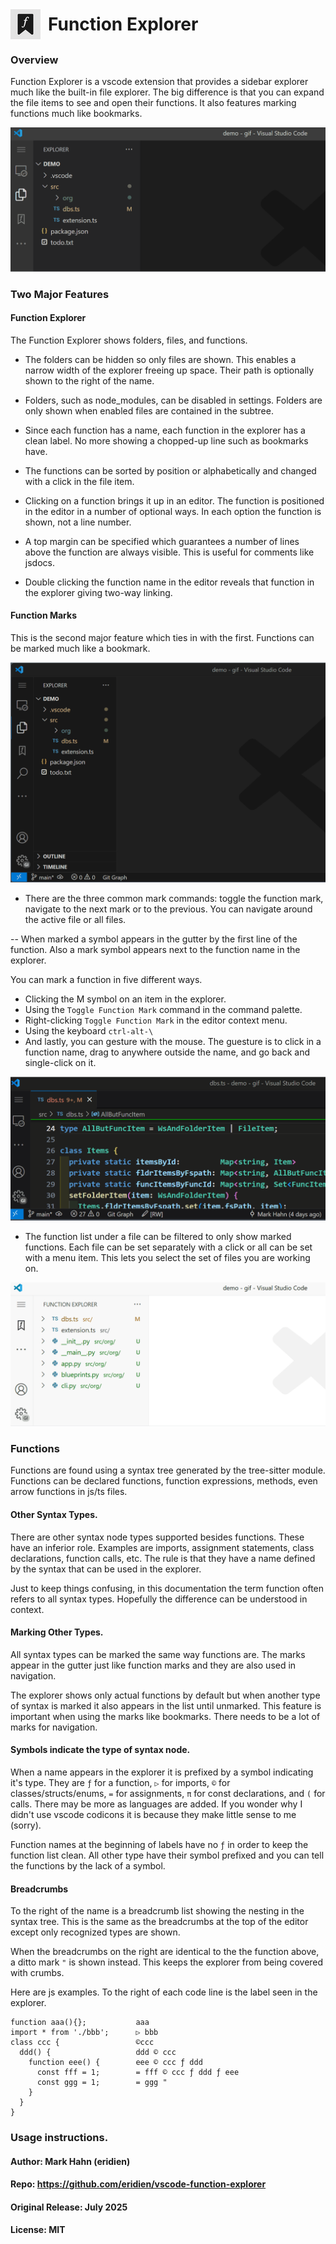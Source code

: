 <div style="display: flex; align-items: center;">
  <img src="images/icon-48x48.png" alt="Extension Icon" width="48"/>
  <span style="font-size:2em; margin-left: 12px;"><b>Function Explorer</b></span>
</div>

### Overview

Function Explorer is a vscode extension that provides a sidebar explorer much like the built-in file explorer. The big difference is that you can expand the file items to see and open their functions. It also features marking functions much like bookmarks.

![Intro Gif](images/intro.gif)

### Two Major Features

#### Function Explorer

The Function Explorer shows folders, files, and functions. 

- The folders can be hidden so only files are shown. This enables a narrow width of the explorer freeing up space. Their path is optionally shown to the right of the name.

- Folders, such as node_modules, can be disabled in settings. Folders are only shown when enabled files are contained in the subtree.

- Since each function has a name, each function in the explorer has a clean label.  No more showing a chopped-up line such as bookmarks have.

- The functions can be sorted by position or alphabetically and changed with a click in the file item.

- Clicking on a function brings it up in an  editor. The function is positioned in the editor in a number of optional ways. In each option the function is shown, not a line number.

- A top margin can be specified which guarantees a number of lines above the function are always visible. This is useful for comments like jsdocs.

- Double clicking the function name in the editor reveals that function in the explorer giving two-way linking.

#### Function Marks

This is the second major feature which ties in with the first.  Functions can be marked much like a bookmark. 

![Marking Gif](images/marking.gif)

- There are the three common mark commands: toggle the function mark, navigate to the next mark or to the previous. You can navigate around the active file or all files.

-- When marked a symbol appears in the gutter by the first line of the function. Also a mark symbol appears next to the function name in the explorer. 

 You can mark a function in five different ways.
  - Clicking the M symbol on an item in the explorer.
  - Using the `Toggle Function Mark` command in the command palette.
  - Right-clicking `Toggle Function Mark` in the editor context menu.
  - Using the keyboard `ctrl-alt-\`
  - And lastly, you can gesture with the mouse. The guesture is to click in a function name, drag to anywhere outside the name, and go back and single-click on it.

![Guesture Gif](images/guesture.gif)

- The function list under a file can be filtered to only show marked functions. Each file can be set separately with a click or all can be set with a menu item. This lets you select the set of files you are working on.

![Show All Gif](images/show-all.gif)

### Functions

Functions are found using a syntax tree generated by the tree-sitter module. Functions can be declared functions, function expressions, methods, even arrow functions in js/ts files.

#### Other Syntax Types.

There are other syntax node types supported besides functions. These have an inferior role. Examples are imports, assignment statements, class declarations, function calls, etc.  The rule is that they have a name defined by the syntax that can be used in the explorer.

Just to keep things confusing, in this documentation the term function often refers to all syntax types. Hopefully the difference can be understood in context.

#### Marking Other Types.

 All syntax types can be marked the same way functions are. The marks appear in the gutter just like function marks and they are also used in navigation. 
 
 The explorer shows only actual functions by default but when another type of syntax is marked it also appears in the list until unmarked. This feature is important when using the marks like bookmarks. There needs to be a lot of marks for navigation.

 #### Symbols indicate the type of syntax node.

 When a name appears in the explorer it is prefixed by a symbol indicating it's type. They are `ƒ` for a function, `▷` for imports, `©` for classes/structs/enums, `=` for assignments, `π` for const declarations, and `(` for calls. There may be more as languages are added.  If you wonder why I didn't use vscode codicons it is because they make little sense to me (sorry).

 Function names at the beginning of labels have no `ƒ` in order to keep the function list clean.  All other type have their symbol prefixed and you can tell the functions by the lack of a symbol.

 #### Breadcrumbs

 To the right of the name is a breadcrumb list showing the nesting in the syntax tree. This is the same as the breadcrumbs at the top of the editor except only recognized types are shown. 

When the breadcrumbs on the right are identical to the the function above, a ditto mark `"` is shown instead. This keeps the explorer from being covered with crumbs.

 Here are js examples. To the right of each code line is the label seen in the explorer. 

```
function aaa(){};           aaa
import * from './bbb';      ▷ bbb
class ccc {                 ©ccc
  ddd() {                   ddd © ccc
    function eee() {        eee © ccc ƒ ddd  
      const fff = 1;        = fff © ccc ƒ ddd ƒ eee
      const ggg = 1;        = ggg "
    }
  }
}
```

### Usage instructions.



#### Author: Mark Hahn (eridien)

#### Repo: https://github.com/eridien/vscode-function-explorer

#### Original Release: July 2025

#### License: MIT
